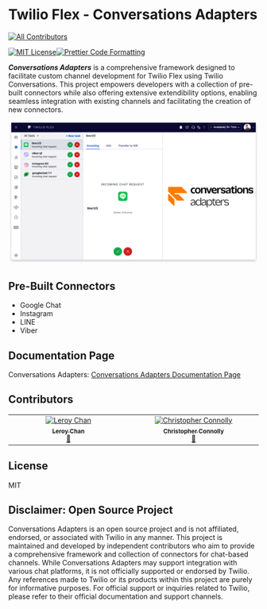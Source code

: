 # Twilio Flex - Conversations Adapters

<!-- ALL-CONTRIBUTORS-BADGE:START - Do not remove or modify this section -->

[![All Contributors](https://img.shields.io/badge/all_contributors-2-orange.svg?style=flat-square)](#contributors-)

<!-- ALL-CONTRIBUTORS-BADGE:END -->

[![MIT License](https://img.shields.io/badge/license-MIT-blue?style=flat-square&labelColor=black)](https://github.com/leroychan/twilio-flex-conversations-adapters/blob/master/LICENSE.md)[![Prettier Code Formatting](https://img.shields.io/badge/code_style-prettier-brightgreen.svg?style=flat-square&labelColor=black)](https://prettier.io)

_**Conversations Adapters**_ is a comprehensive framework designed to facilitate custom channel development for Twilio Flex using Twilio Conversations. This project empowers developers with a collection of pre-built connectors while also offering extensive extendibility options, enabling seamless integration with existing channels and facilitating the creation of new connectors.

<p align="center">
    <img src="./images/conversations-adapters-hero.png" alt="Conversations Adapters" />
</p>

## Pre-Built Connectors

- Google Chat
- Instagram
- LINE
- Viber

## Documentation Page

Conversations Adapters: [Conversations Adapters Documentation Page](https://leroychan.github.io/twilio-flex-conversations-adapters)

## Contributors

<!-- ALL-CONTRIBUTORS-LIST:START - Do not remove or modify this section -->
<!-- prettier-ignore-start -->
<!-- markdownlint-disable -->
<table>
  <tbody>
    <tr>
      <td align="center" valign="top" width="14.28%"><a href="https://github.com/leroychan"><img src="https://avatars.githubusercontent.com/u/5236195?v=4?s=100" width="100px;" alt="Leroy Chan"/><br /><sub><b>Leroy Chan</b></sub></a><br /><a href="#plugin-leroychan" title="Plugin/utility libraries">🔌</a></td>
      <td align="center" valign="top" width="14.28%"><a href="https://github.com/chaosloth"><img src="https://avatars.githubusercontent.com/u/425070?v=4?s=100" width="100px;" alt="Christopher Connolly"/><br /><sub><b>Christopher Connolly</b></sub></a><br /><a href="#plugin-chaosloth" title="Plugin/utility libraries">🔌</a></td>
    </tr>
  </tbody>
</table>

<!-- markdownlint-restore -->
<!-- prettier-ignore-end -->

<!-- ALL-CONTRIBUTORS-LIST:END -->
<!-- prettier-ignore-start -->
<!-- markdownlint-disable -->

<!-- markdownlint-restore -->
<!-- prettier-ignore-end -->

<!-- ALL-CONTRIBUTORS-LIST:END -->

## License

MIT

## Disclaimer: Open Source Project

Conversations Adapters is an open source project and is not affiliated, endorsed, or associated with Twilio in any manner. This project is maintained and developed by independent contributors who aim to provide a comprehensive framework and collection of connectors for chat-based channels. While Conversations Adapters may support integration with various chat platforms, it is not officially supported or endorsed by Twilio. Any references made to Twilio or its products within this project are purely for informative purposes. For official support or inquiries related to Twilio, please refer to their official documentation and support channels.
